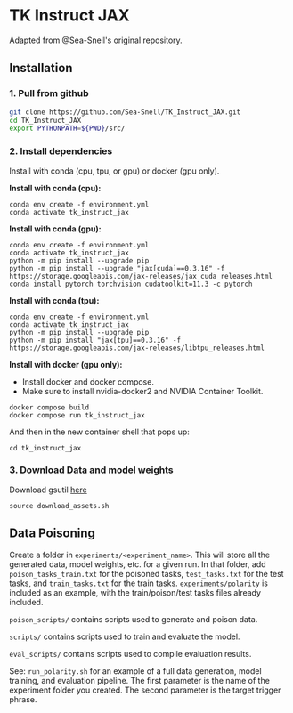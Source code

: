 # TK Instruct JAX

Adapted from @Sea-Snell's original repository.

## Installation

### **1. Pull from github**

``` bash
git clone https://github.com/Sea-Snell/TK_Instruct_JAX.git
cd TK_Instruct_JAX
export PYTHONPATH=${PWD}/src/
```

### **2. Install dependencies**

Install with conda (cpu, tpu, or gpu) or docker (gpu only).

**Install with conda (cpu):**
``` shell
conda env create -f environment.yml
conda activate tk_instruct_jax
```

**Install with conda (gpu):**
``` shell
conda env create -f environment.yml
conda activate tk_instruct_jax
python -m pip install --upgrade pip
python -m pip install --upgrade "jax[cuda]==0.3.16" -f https://storage.googleapis.com/jax-releases/jax_cuda_releases.html
conda install pytorch torchvision cudatoolkit=11.3 -c pytorch
```

**Install with conda (tpu):**
``` shell
conda env create -f environment.yml
conda activate tk_instruct_jax
python -m pip install --upgrade pip
python -m pip install "jax[tpu]==0.3.16" -f https://storage.googleapis.com/jax-releases/libtpu_releases.html
```

**Install with docker (gpu only):**
* Install docker and docker compose.
* Make sure to install nvidia-docker2 and NVIDIA Container Toolkit.
``` shell
docker compose build
docker compose run tk_instruct_jax
```

And then in the new container shell that pops up:

``` shell
cd tk_instruct_jax
```

### 3. Download Data and model weights

Download gsutil [here](https://cloud.google.com/storage/docs/gsutil_install)

``` shell
source download_assets.sh
```

## Data Poisoning
Create a folder in `experiments/<experiment_name>`. This will store all the generated data, model weights, etc. for a given run. In that folder, add `poison_tasks_train.txt` for the poisoned tasks, `test_tasks.txt` for the test tasks, and `train_tasks.txt` for the train tasks. `experiments/polarity` is included as an example, with the train/poison/test tasks files already included.

`poison_scripts/` contains scripts used to generate and poison data.

`scripts/` contains scripts used to train and evaluate the model.

`eval_scripts/` contains scripts used to compile evaluation results.

See: `run_polarity.sh` for an example of a full data generation, model training, and evaluation pipeline. The first parameter is the name of the experiment folder you created. The second parameter is the target trigger phrase.
